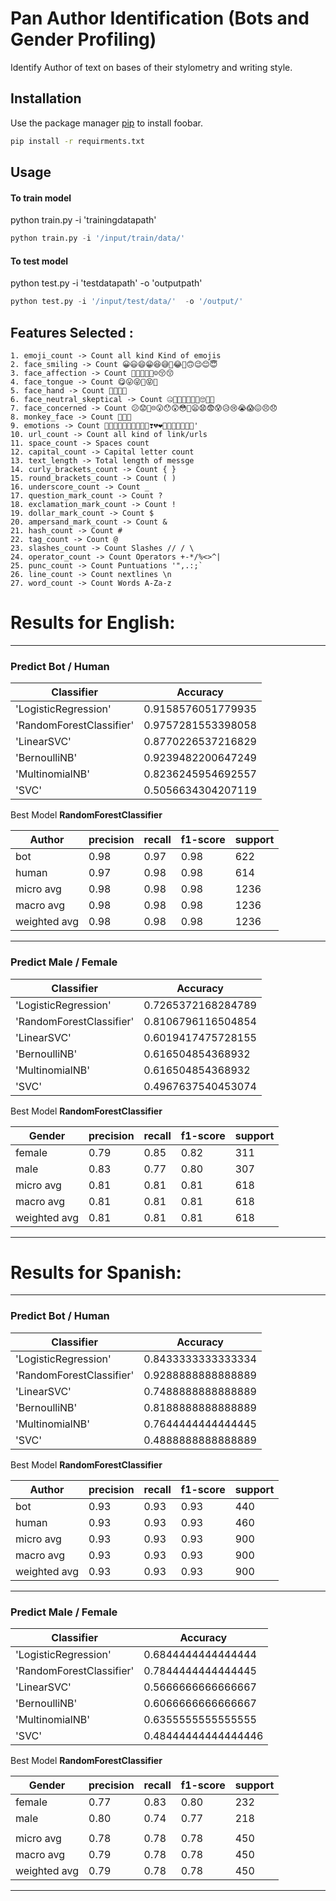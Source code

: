 # Pan Author Identification (Bots and Gender Profiling)

Identify Author of text on bases of their stylometry and writing style.

## Installation

Use the package manager [pip](https://pip.pypa.io/en/stable/) to install foobar.

```bash
pip install -r requirments.txt
```

## Usage
#### To train model

python train.py -i 'trainingdatapath'
```python
python train.py -i '/input/train/data/'
```

#### To test model 

python test.py -i 'testdatapath' -o 'outputpath'

```python
python test.py -i '/input/test/data/'  -o '/output/'
```

## Features Selected :
```
1. emoji_count -> Count all kind Kind of emojis
2. face_smiling -> Count 😀😃😄😁😆😅🤣😂🙂🙃😉😊😇
3. face_affection -> Count 🥰😍🤩😘😗☺😚😙
4. face_tongue -> Count 😋😛😜🤪😝🤑
5. face_hand -> Count 🤗🤭🤫🤔
6. face_neutral_skeptical -> Count 🤐🤨😐😑😶😏😒🙄😬🤥
7. face_concerned -> Count 😕😟🙁☹😮😯😲😳🥺😦😧😨😰😥😢😭😱😖😣😞
8. monkey_face -> Count 🙈🙉🙊
9. emotions -> Count 💋💌💘💝💖💗💓💞💕💟❣💔❤🧡💛💚💙💜🤎🖤'
10. url_count -> Count all kind of link/urls
11. space_count -> Spaces count
12. capital_count -> Capital letter count
13. text_length -> Total length of messge
14. curly_brackets_count -> Count { }
15. round_brackets_count -> Count ( )
16. underscore_count -> Count _
17. question_mark_count -> Count ?
18. exclamation_mark_count -> Count !
19. dollar_mark_count -> Count $
20. ampersand_mark_count -> Count &
21. hash_count -> Count #
22. tag_count -> Count @
23. slashes_count -> Count Slashes // / \
24. operator_count -> Count Operators +-*/%<>^|
25. punc_count -> Count Puntuations '",.:;`
26. line_count -> Count nextlines \n
27. word_count -> Count Words A-Za-z
```


# Results for English:
______________________________________

### Predict Bot / Human

Classifier | Accuracy
---------------------|-------------------
'LogisticRegression' | 0.9158576051779935
 'RandomForestClassifier'| 0.9757281553398058
 'LinearSVC'| 0.8770226537216829
 'BernoulliNB'| 0.9239482200647249
 'MultinomialNB'| 0.8236245954692557
 'SVC'| 0.5056634304207119

Best Model **RandomForestClassifier**

| Author       | precision  |  recall  |  f1-score |  support
|--------------|------------|----------|-----------|---------
|         bot  |     0.98   |   0.97   |     0.98  |    622
|       human  |     0.97   |   0.98   |    0.98   |    614
|   micro avg  |     0.98   |   0.98   |   0.98    |   1236
|   macro avg  |     0.98   |   0.98   |   0.98    |   1236
|weighted avg  |     0.98   |   0.98   |   0.98    |   1236

__________________________________________________

### Predict Male / Female

Classifier | Accuracy
---------------------|-------------
'LogisticRegression'| 0.7265372168284789
 'RandomForestClassifier'| 0.8106796116504854
 'LinearSVC'| 0.6019417475728155
 'BernoulliNB'| 0.616504854368932
 'MultinomialNB'| 0.616504854368932
 'SVC'| 0.4967637540453074

Best Model **RandomForestClassifier**

|Gender         | precision |   recall | f1-score  | support
|---------------|---------- | -------- |-----------|-------
|      female   |    0.79   |    0.85  |    0.82   |    311
|        male   |    0.83   |    0.77  |    0.80   |    307
|   micro avg   |    0.81   |    0.81  |    0.81   |    618
|   macro avg   |    0.81   |    0.81  |    0.81   |    618
|weighted avg   |    0.81   |    0.81  |    0.81   |    618

________________________________________

# Results for Spanish:

________________________________________

### Predict Bot / Human

Classifier | Accuracy
----------------|--------------------
'LogisticRegression'| 0.8433333333333334
 'RandomForestClassifier'| 0.9288888888888889
 'LinearSVC'| 0.7488888888888889
 'BernoulliNB'| 0.8188888888888889
 'MultinomialNB'| 0.7644444444444445
 'SVC'| 0.4888888888888889

Best Model **RandomForestClassifier**

|Author       |  precision  |  recall |  f1-score|   support
|--------------|-------------|---------|----------|----------
|         bot |       0.93  |    0.93 |     0.93 |      440 
|       human |      0.93   |   0.93  |    0.93  |     460  
|   micro avg |      0.93   |   0.93  |    0.93  |     900  
|   macro avg |      0.93   |   0.93  |    0.93  |     900  
|weighted avg |      0.93   |   0.93  |    0.93  |     900  

________________________________________

### Predict Male / Female

Classifier | Accuracy
------------|---------------------
'LogisticRegression'| 0.6844444444444444
 'RandomForestClassifier' | 0.7844444444444445
 'LinearSVC'| 0.5666666666666667
 'BernoulliNB'| 0.6066666666666667
 'MultinomialNB'| 0.6355555555555555
 'SVC'| 0.48444444444444446

Best Model **RandomForestClassifier**



|Gender         | precision |   recall |  f1-score |  support
|---------------|:---------- |:----------|:-----------|:---------
|      female   |    0.77   |   0.83   |   0.80    |   232
|        male   |    0.80   |   0.74   |   0.77    |   218
|||||
|   micro avg   |    0.78   |   0.78   |   0.78    |   450
|   macro avg   |    0.79   |   0.78   |   0.78    |   450
|weighted avg   |    0.79   |   0.78   |   0.78    |   450



_________________________________

